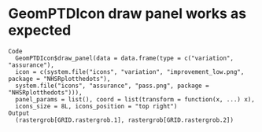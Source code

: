 # GeomPTDIcon draw panel works as expected

    Code
      GeomPTDIcon$draw_panel(data = data.frame(type = c("variation", "assurance"),
      icon = c(system.file("icons", "variation", "improvement_low.png", package = "NHSRplotthedots"),
      system.file("icons", "assurance", "pass.png", package = "NHSRplotthedots"))),
      panel_params = list(), coord = list(transform = function(x, ...) x),
      icons_size = 8L, icons_position = "top right")
    Output
      (rastergrob[GRID.rastergrob.1], rastergrob[GRID.rastergrob.2]) 


